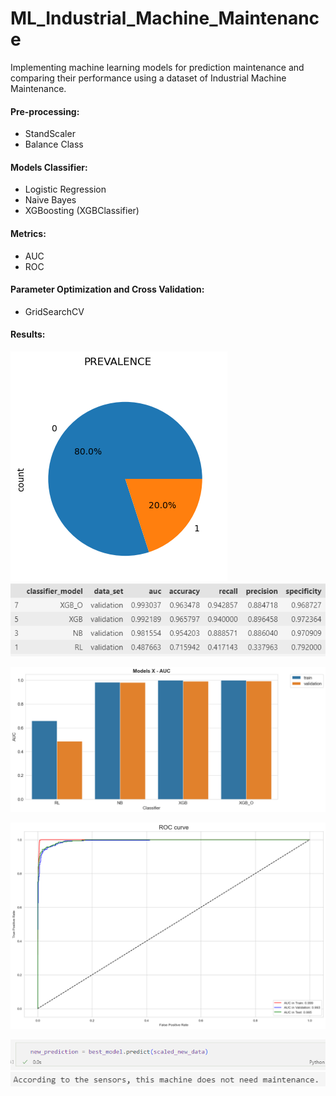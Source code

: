 # ML_Industrial_Machine_Maintenance
Implementing machine learning models for prediction maintenance and comparing their performance using a dataset of Industrial Machine Maintenance.

#### Pre-processing:
* StandScaler
* Balance Class


#### Models Classifier:
* Logistic Regression
* Naive Bayes
* XGBoosting (XGBClassifier)

#### Metrics:
* AUC
* ROC
  

#### Parameter Optimization and Cross Validation:
* GridSearchCV


#### Results:
![alt text](image-2.png)
![alt text](image-1.png)

![alt text](image.png)

![alt text](image-3.png)

![alt text](image-4.png)
![alt text](image-5.png)